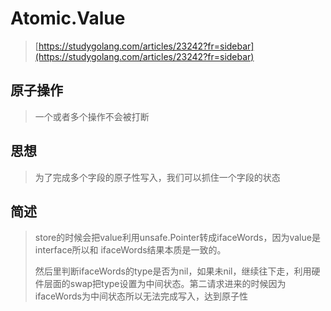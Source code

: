 # Atomic.Value

> [https://studygolang.com/articles/23242?fr=sidebar](https://studygolang.com/articles/23242?fr=sidebar)

## 原子操作

> 一个或者多个操作不会被打断

## 思想

> 为了完成多个字段的原子性写入，我们可以抓住一个字段的状态

## 简述

> store的时候会把value利用unsafe.Pointer转成ifaceWords ，因为value是interface所以和 ifaceWords结果本质是一致的 。
>
> 然后里判断ifaceWords的type是否为nil，如果未nil，继续往下走，利用硬件层面的swap把type设置为中间状态。第二请求进来的时候因为ifaceWords为中间状态所以无法完成写入，达到原子性



